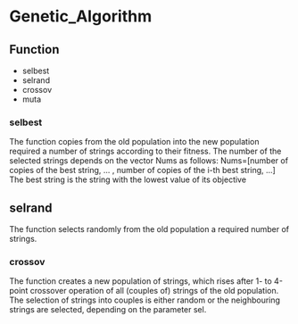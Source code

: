 # Genetic_Algorithm

## Function
- selbest
- selrand
- crossov
- muta

### selbest
The function copies from the old population into the new population
required a number of strings according to their fitness. The number of the
selected strings depends on the vector Nums as follows:
Nums=[number of copies of the best string, ... ,
            number of copies of the i-th best string, ...]
The best string is the string with the lowest value of its objective


## selrand
The function selects randomly from the old population a required number
of strings.


### crossov
The function creates a new population of strings, which rises after
1- to 4-point crossover operation of all (couples of) strings of the old
population. The selection of strings into couples is either random or
the neighbouring strings are selected, depending on the parameter sel.
